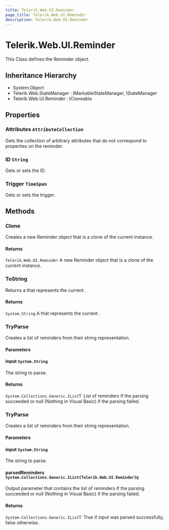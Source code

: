 ```yaml
---
title: Telerik.Web.UI.Reminder
page_title: Telerik.Web.UI.Reminder
description: Telerik.Web.UI.Reminder
---
```


# Telerik.Web.UI.Reminder

This Class defines the Reminder object.

## Inheritance Hierarchy

* System.Object
* Telerik.Web.StateManager : IMarkableStateManager, IStateManager
* Telerik.Web.UI.Reminder : ICloneable

## Properties

###  Attributes `AttributeCollection`

Gets the collection of arbitrary attributes that do not correspond to properties on the reminder.

###  ID `String`

Gets or sets the ID.

###  Trigger `TimeSpan`

Gets or sets the trigger.

## Methods

###  Clone

Creates a new Reminder object that is a clone of the current instance.

#### Returns

`Telerik.Web.UI.Reminder` A new Reminder object that is a clone of the current instance.

###  ToString

Returns a  that represents the current
            .

#### Returns

`System.String` A  that represents the current .

###  TryParse

Creates a list of reminders from their string representation.

#### Parameters

#### input `System.String`

The string to parse.

#### Returns

`System.Collections.Generic.IList`1` List of reminders if the parsing succeeded or null (Nothing in Visual Basic) if the parsing failed.

###  TryParse

Creates a list of reminders from their string representation.

#### Parameters

#### input `System.String`

The string to parse.

#### parsedReminders `System.Collections.Generic.IList{Telerik.Web.UI.Reminder}@`

Output parameter that contains the list of reminders if the
            parsing succeeded or null (Nothing in Visual Basic) if the parsing failed.

#### Returns

`System.Collections.Generic.IList`1` True if input was parsed successfully, false otherwise.

